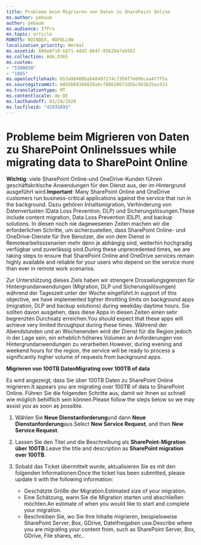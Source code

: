 ```yaml
---
title: Probleme beim Migrieren von Daten zu SharePoint Online
ms.author: pebaum
author: pebaum
ms.audience: ITPro
ms.topic: article
ROBOTS: NOINDEX, NOFOLLOW
localization_priority: Normal
ms.assetid: 686e8f18-b871-4dd2-864f-8562947ab583
ms.collection: Adm_O365
ms.custom:
- "5300030"
- "1885"
ms.openlocfilehash: b53a98480bab48497274c7358f7e606caa477f5a
ms.sourcegitcommit: b0d5b68366028abcf08610672d5bc9d3b25ac433
ms.translationtype: MT
ms.contentlocale: de-DE
ms.lasthandoff: 03/24/2020
ms.locfileid: "42931693"
---
```

# <a name="issues-while-migrating-data-to-sharepoint-online"></a><span data-ttu-id="41704-102">Probleme beim Migrieren von Daten zu SharePoint Online</span><span class="sxs-lookup"><span data-stu-id="41704-102">Issues while migrating data to SharePoint Online</span></span>

<span data-ttu-id="41704-103">**Wichtig**: viele SharePoint Online-und OneDrive-Kunden führen geschäftskritische Anwendungen für den Dienst aus, der im Hintergrund ausgeführt wird.</span><span class="sxs-lookup"><span data-stu-id="41704-103">**Important**: Many SharePoint Online and OneDrive customers run business-critical applications against the service that run in the background.</span></span> <span data-ttu-id="41704-104">Dazu gehören Inhaltsmigration, Verhinderung von Datenverlusten (Data Loss Prevention, DLP) und Sicherungslösungen.</span><span class="sxs-lookup"><span data-stu-id="41704-104">These include content migration, Data Loss Prevention (DLP), and backup solutions.</span></span> <span data-ttu-id="41704-105">In diesen noch nie dagewesenen Zeiten machen wir die erforderlichen Schritte, um sicherzustellen, dass SharePoint Online- und OneDrive-Dienste für Ihre Benutzer, die von dem Dienst in Remotearbeitsszenarien mehr denn je abhängig sind, weiterhin hochgradig verfügbar und zuverlässig sind.</span><span class="sxs-lookup"><span data-stu-id="41704-105">During these unprecedented times, we are taking steps to ensure that SharePoint Online and OneDrive services remain highly available and reliable for your users who depend on the service more than ever in remote work scenarios.</span></span>

<span data-ttu-id="41704-106">Zur Unterstützung dieses Ziels haben wir strengere Drosselungsgrenzen für Hintergrundanwendungen (Migration, DLP und Sicherungslösungen) während der Tageszeit unter der Woche eingeführt.</span><span class="sxs-lookup"><span data-stu-id="41704-106">In support of this objective, we have implemented tighter throttling limits on background apps (migration, DLP and backup solutions) during weekday daytime hours.</span></span> <span data-ttu-id="41704-107">Sie sollten davon ausgehen, dass diese Apps in diesen Zeiten einen sehr begrenzten Durchsatz erreichen.</span><span class="sxs-lookup"><span data-stu-id="41704-107">You should expect that these apps will achieve very limited throughput during these times.</span></span> <span data-ttu-id="41704-108">Während der Abendstunden und an Wochenenden wird der Dienst für die Region jedoch in der Lage sein, ein erheblich höheres Volumen an Anforderungen von Hintergrundanwendungen zu verarbeiten.</span><span class="sxs-lookup"><span data-stu-id="41704-108">However, during evening and weekend hours for the region, the service will be ready to process a significantly higher volume of requests from background apps.</span></span>

<span data-ttu-id="41704-109">**Migrieren von 100TB Daten**</span><span class="sxs-lookup"><span data-stu-id="41704-109">**Migrating over 100TB of data**</span></span>

<span data-ttu-id="41704-110">Es wird angezeigt, dass Sie über 100TB Daten zu SharePoint Online migrieren.</span><span class="sxs-lookup"><span data-stu-id="41704-110">It appears you are migrating over 100TB of data to SharePoint Online.</span></span> <span data-ttu-id="41704-111">Führen Sie die folgenden Schritte aus, damit wir Ihnen so schnell wie möglich behilflich sein können.</span><span class="sxs-lookup"><span data-stu-id="41704-111">Please follow the steps below so we may assist you as soon as possible.</span></span> 

1. <span data-ttu-id="41704-112">Wählen Sie **Neue Dienstanforderung**und dann **Neue Dienstanforderung**aus.</span><span class="sxs-lookup"><span data-stu-id="41704-112">Select **New Service Request**, and then **New Service Request**.</span></span> 
2. <span data-ttu-id="41704-113">Lassen Sie den Titel und die Beschreibung als **SharePoint-Migration über 100TB**.</span><span class="sxs-lookup"><span data-stu-id="41704-113">Leave the title and description as **SharePoint migration over 100TB**.</span></span>
3. <span data-ttu-id="41704-114">Sobald das Ticket übermittelt wurde, aktualisieren Sie es mit den folgenden Informationen:</span><span class="sxs-lookup"><span data-stu-id="41704-114">Once the ticket has been submitted, please update it with the following information:</span></span> 

    - <span data-ttu-id="41704-115">Geschätzte Größe der Migration.</span><span class="sxs-lookup"><span data-stu-id="41704-115">Estimated size of your migration.</span></span>
    - <span data-ttu-id="41704-116">Eine Schätzung, wann Sie die Migration starten und abschließen möchten.</span><span class="sxs-lookup"><span data-stu-id="41704-116">An estimate of when you would like to start and complete your migration.</span></span>
    - <span data-ttu-id="41704-117">Beschreiben Sie, wo Sie Ihre Inhalte migrieren, beispielsweise SharePoint Server, Box, GDrive, Dateifreigaben usw.</span><span class="sxs-lookup"><span data-stu-id="41704-117">Describe where you are migrating your content from, such as SharePoint Server, Box, GDrive, File shares, etc..</span></span>


  

